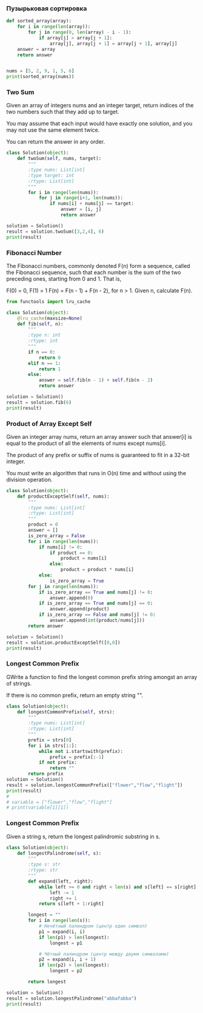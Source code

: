### Пузырьковая сортировка

```python
def sorted_array(array):
    for i in range(len(array)):
        for j in range(0, len(array) - i - 1):
            if array[j] > array[j + 1]:
                array[j], array[j + 1] = array[j + 1], array[j]
    answer = array
    return answer


nums = [5, 2, 9, 1, 5, 6]
print(sorted_array(nums))
```

### Two Sum
Given an array of integers nums and an integer target, return indices of the two numbers such that they add up to target.

You may assume that each input would have exactly one solution, and you may not use the same element twice.

You can return the answer in any order.

```python
class Solution(object):
    def twoSum(self, nums, target):
        """
        :type nums: List[int]
        :type target: int
        :rtype: List[int]
        """
        for i in range(len(nums)):
            for j in range(i+1, len(nums)):
                if nums[i] + nums[j] == target:
                    answer = [i, j]
                    return answer

solution = Solution()
result = solution.twoSum([3,2,4], 6)
print(result)
```

### Fibonacci Number
The Fibonacci numbers, commonly denoted F(n) form a sequence, called the Fibonacci sequence, such that each number is the sum of the two preceding ones, starting from 0 and 1. That is,

F(0) = 0, F(1) = 1
F(n) = F(n - 1) + F(n - 2), for n > 1.
Given n, calculate F(n).

```python
from functools import lru_cache

class Solution(object):
    @lru_cache(maxsize=None)
    def fib(self, n):
        """
        :type n: int
        :rtype: int
        """
        if n == 0:
            return 0
        elif n == 1:
            return 1
        else:
            answer = self.fib(n - 1) + self.fib(n - 2)
            return answer

solution = Solution()
result = solution.fib(6)
print(result)
```

### Product of Array Except Self
Given an integer array nums, return an array answer such that answer[i] is equal to the product of all the elements of nums except nums[i].

The product of any prefix or suffix of nums is guaranteed to fit in a 32-bit integer.

You must write an algorithm that runs in O(n) time and without using the division operation.

```python
class Solution(object):
    def productExceptSelf(self, nums):
        """
        :type nums: List[int]
        :rtype: List[int]
        """
        product = 0
        answer = []
        is_zero_array = False
        for i in range(len(nums)):
            if nums[i] != 0:
                if product == 0:
                    product = nums[i]
                else:
                    product = product * nums[i]
            else:
                is_zero_array = True
        for j in range(len(nums)):
            if is_zero_array == True and nums[j] != 0:
                answer.append(0)
            if is_zero_array == True and nums[j] == 0:
                answer.append(product)
            if is_zero_array == False and nums[j] != 0:
                answer.append(int(product/nums[j]))
        return answer

solution = Solution()
result = solution.productExceptSelf([0,0])
print(result)
```

### Longest Common Prefix
GWrite a function to find the longest common prefix string amongst an array of strings.

If there is no common prefix, return an empty string "".
```python
class Solution(object):
    def longestCommonPrefix(self, strs):
        """
        :type nums: List[int]
        :rtype: List[int]
        """
        prefix = strs[0]
        for i in strs[1:]:
            while not i.startswith(prefix):
                prefix = prefix[:-1]
            if not prefix:
                return ""
        return prefix
solution = Solution()
result = solution.longestCommonPrefix(["flower","flow","flight"])
print(result)
#
# variable = ["flower","flow","flight"]
# print(variable[1][1])
```

### Longest Common Prefix
Given a string s, return the longest palindromic substring in s.

```python
class Solution(object):
    def longestPalindrome(self, s):
        """
        :type s: str
        :rtype: str
        """
        def expand(left, right):
            while left >= 0 and right < len(s) and s[left] == s[right]:
                left -= 1
                right += 1
            return s[left + 1:right]

        longest = ""
        for i in range(len(s)):
            # Нечётный палиндром (центр один символ)
            p1 = expand(i, i)
            if len(p1) > len(longest):
                longest = p1

            # Чётный палиндром (центр между двумя символами)
            p2 = expand(i, i + 1)
            if len(p2) > len(longest):
                longest = p2

        return longest

solution = Solution()
result = solution.longestPalindrome("abbafabba")
print(result)
```
